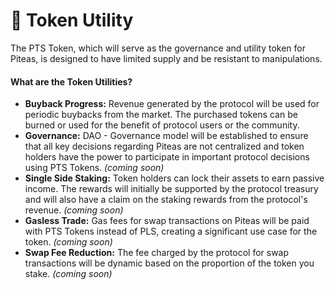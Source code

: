 # 🐇 Token Utility

The PTS Token, which will serve as the governance and utility token for Piteas, is designed to have limited supply and be resistant to manipulations.

#### What are the Token Utilities?

* **Buyback Progress:** Revenue generated by the protocol will be used for periodic buybacks from the market. The purchased tokens can be burned or used for the benefit of protocol users or the community.
* **Governance:** DAO - Governance model will be established to ensure that all key decisions regarding Piteas are not centralized and token holders have the power to participate in important protocol decisions using PTS Tokens. _(coming soon)_
* **Single Side Staking:** Token holders can lock their assets to earn passive income. The rewards will initially be supported by the protocol treasury and will also have a claim on the staking rewards from the protocol's revenue. _(coming soon)_
* **Gasless Trade:** Gas fees for swap transactions on Piteas will be paid with PTS Tokens instead of PLS, creating a significant use case for the token. _(coming soon)_
* **Swap Fee Reduction:** The fee charged by the protocol for swap transactions will be dynamic based on the proportion of the token you stake. _(coming soon)_
